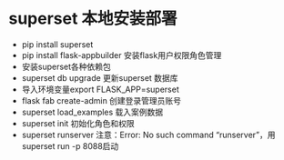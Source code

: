 # superset 本地安装部署

* pip install superset 
* pip install flask-appbuilder 安装flask用户权限角色管理
* 安装superset各种依赖包
* superset db upgrade 更新superset 数据库
* 导入环境变量export FLASK_APP=superset
* flask fab create-admin 创建登录管理员账号
* superset load_examples 载入案例数据
* superset init 初始化角色和权限
* superset runserver 注意：Error: No such command “runserver”，用superset run -p 8088启动